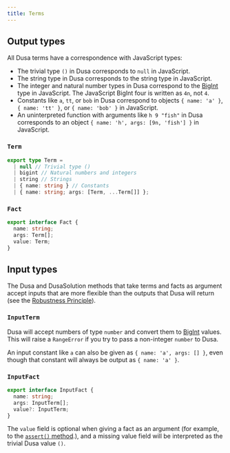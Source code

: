 ```yaml
---
title: Terms
---
```


## Output types

All Dusa terms have a correspondence with JavaScript types:

- The trivial type `()` in Dusa corresponds to `null` in JavaScript.
- The string type in Dusa corresponds to the string type in JavaScript.
- The integer and natural number types in Dusa correspond to the
  [BigInt](https://developer.mozilla.org/en-US/docs/Web/JavaScript/Reference/Global_Objects/BigInt)
  type in JavaScript. The JavaScript BigInt four is written as `4n`, not `4`.
- Constants like `a`, `tt`, or `bob` in Dusa correspond to objects `{ name: 'a' }`,
  `{ name: 'tt' }`, or `{ name: 'bob' }` in JavaScript.
- An uninterpreted function with arguments like `h 9 "fish"` in Dusa corresponds
  to an object `{ name: 'h', args: [9n, 'fish'] }` in JavaScript.

### `Term`

```typescript
export type Term =
  | null // Trivial type ()
  | bigint // Natural numbers and integers
  | string // Strings
  | { name: string } // Constants
  | { name: string; args: [Term, ...Term[]] };
```

### `Fact`

```typescript
export interface Fact {
  name: string;
  args: Term[];
  value: Term;
}
```

## Input types

The Dusa and DusaSolution methods that take terms and facts as argument accept
inputs that are more flexible than the outputs that Dusa will return (see the
[Robustness Principle](https://en.wikipedia.org/wiki/Robustness_principle)).

### `InputTerm`

Dusa will accept numbers of type `number` and convert them to
[BigInt](https://developer.mozilla.org/en-US/docs/Web/JavaScript/Reference/Global_Objects/BigInt)
values. This will raise a `RangeError` if you try to pass a non-integer `number`
to Dusa.

An input constant like `a` can also be given as `{ name: 'a', args: [] }`, even
though that constant will always be output as `{ name: 'a' }`.

### `InputFact`

```typescript
export interface InputFact {
  name: string;
  args: InputTerm[];
  value?: InputTerm;
}
```

The `value` field is optional when giving a fact as an argument (for example, to
the [`assert()` method](/docs/api/dusa/#assert-method).), and a missing value
field will be interpreted as the trivial Dusa value `()`.
